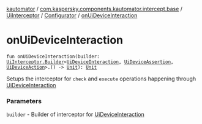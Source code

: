 [kautomator](../../../index.md) / [com.kaspersky.components.kautomator.intercept.base](../../index.md) / [UiInterceptor](../index.md) / [Configurator](index.md) / [onUiDeviceInteraction](./on-ui-device-interaction.md)

# onUiDeviceInteraction

`fun onUiDeviceInteraction(builder: `[`UiInterceptor.Builder`](../-builder/index.md)`<`[`UiDeviceInteraction`](../../../com.kaspersky.components.kautomator.intercept.interaction/-ui-device-interaction/index.md)`, `[`UiDeviceAssertion`](../../../com.kaspersky.components.kautomator.intercept.operation/-ui-device-assertion.md)`, `[`UiDeviceAction`](../../../com.kaspersky.components.kautomator.intercept.operation/-ui-device-action.md)`>.() -> `[`Unit`](https://kotlinlang.org/api/latest/jvm/stdlib/kotlin/-unit/index.html)`): `[`Unit`](https://kotlinlang.org/api/latest/jvm/stdlib/kotlin/-unit/index.html)

Setups the interceptor for `check` and `execute` operations happening through [UiDeviceInteraction](../../../com.kaspersky.components.kautomator.intercept.interaction/-ui-device-interaction/index.md)

### Parameters

`builder` - Builder of interceptor for [UiDeviceInteraction](../../../com.kaspersky.components.kautomator.intercept.interaction/-ui-device-interaction/index.md)